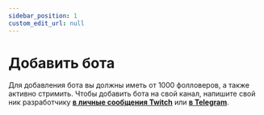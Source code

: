 ```yaml
---
sidebar_position: 1
custom_edit_url: null
---
```


# Добавить бота

Для добавления бота вы должны иметь от 1000 фолловеров, а также активно стримить. Чтобы добавить бота на свой канал, напишите свой ник разработчику **[в личные сообщения Twitch](https://twitch.tv/relanit)** или **[в Telegram](https://relanit.t.me)**.